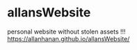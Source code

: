 # allansWebsite
personal website without stolen assets !!!
https://allanhanan.github.io/allansWebsite/

